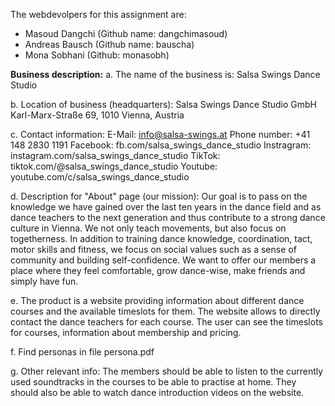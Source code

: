 The webdevolpers for this assignment are: 
- Masoud Dangchi (Github name: dangchimasoud)
- Andreas Bausch (Github name: bauscha)
- Mona Sobhani (Github: monasobh)

**Business description:**
a.
The name of the business is: Salsa Swings Dance Studio

b.
Location of business (headquarters):
Salsa Swings Dance Studio GmbH
Karl-Marx-Straße 69,
1010 Vienna, Austria

c.
Contact information:
E-Mail: info@salsa-swings.at
Phone number: +41 148 2830 1191
Facebook: fb.com/salsa_swings_dance_studio
Instragram: instagram.com/salsa_swings_dance_studio
TikTok: tiktok.com/@salsa_swings_dance_studio
Youtube: youtube.com/c/salsa_swings_dance_studio

d.
Description for "About" page (our mission):
Our goal is to pass on the knowledge we have gained over the last ten years in the dance field and as dance teachers to the next generation and thus contribute to a strong dance culture in Vienna. We not only teach movements, but also focus on togetherness. In addition to training dance knowledge, coordination, tact, motor skills and fitness, we focus on social values such as a sense of community and building self-confidence. We want to offer our members a place where they feel comfortable, grow dance-wise, make friends and simply have fun.

e.
The product is a website providing information about different dance courses and the available timeslots for them. The website allows to directly contact the dance teachers for each course. The user can see the timeslots for courses, information about membership and pricing. 

f.
Find personas in file persona.pdf

g. 
Other relevant info: 
The members should be able to listen to the currently used soundtracks in the courses to be able to practise at home. They should also be able to watch dance introduction videos on the website. 
